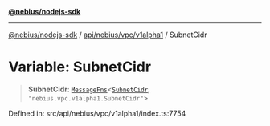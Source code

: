 [**@nebius/nodejs-sdk**](../../../../../README.md)

***

[@nebius/nodejs-sdk](../../../../../README.md) / [api/nebius/vpc/v1alpha1](../README.md) / SubnetCidr

# Variable: SubnetCidr

> **SubnetCidr**: [`MessageFns`](../../../../../runtime/protos/core/interfaces/MessageFns.md)\<[`SubnetCidr`](../interfaces/SubnetCidr.md), `"nebius.vpc.v1alpha1.SubnetCidr"`\>

Defined in: src/api/nebius/vpc/v1alpha1/index.ts:7754
